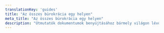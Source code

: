 ```yaml
---
translationKey: 'guides'
title: "Az összes bürokrácia egy helyen"
meta_title: "Az összes bürokrácia egy helyen"
description: "Útmutatók dokumentumok benyújtásához bármely világon lévő szervezethez"
---
```

